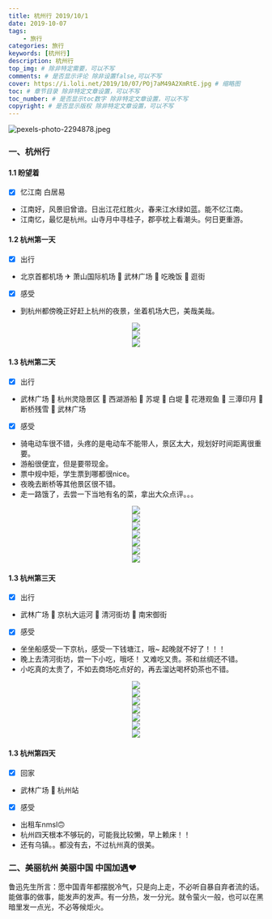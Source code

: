 ```yaml
---
title: 杭州行 2019/10/1
date: 2019-10-07
tags: 
    - 旅行
categories: 旅行
keywords: [杭州行]
description: 杭州行
top_img: # 除非特定需要，可以不写
comments: # 是否显示评论 除非设置false,可以不写
cover: https://i.loli.net/2019/10/07/POj7aM49A2XmRtE.jpg # 缩略图
toc: # 章节目录 除非特定文章设置，可以不写
toc_number: # 是否显示toc数字 除非特定文章设置，可以不写
copyright: # 是否显示版权 除非特定文章设置，可以不写
---
```


![pexels-photo-2294878.jpeg](https://i.loli.net/2019/10/07/5bfHjQNKFJ7BL84.jpg)

### 一、杭州行

#### 1.1 盼望着
- [x] 忆江南 白居易
* 江南好，风景旧曾谙。日出江花红胜火，春来江水绿如蓝。能不忆江南。
* 江南忆，最忆是杭州。山寺月中寻桂子，郡亭枕上看潮头。何日更重游。

#### 1.2 杭州第一天
- [x] 出行
* 北京首都机场 ✈ 萧山国际机场 🚌 武林广场 🥂 吃晚饭 🛒 逛街
- [x] 感受
* 到杭州都傍晚正好赶上杭州的夜景，坐着机场大巴，美哉美哉。

<div align=center><img src="https://i.loli.net/2019/10/08/57VLTno6l4pEbtU.jpg"/></div>
<div align=center><img src="https://i.loli.net/2019/10/08/IQCpXace7OWsAhn.jpg"/></div>
<div align=center><img src="https://i.loli.net/2019/10/08/IqHh5VXrgfJo1Rn.jpg"/></div>

#### 1.3 杭州第二天
- [x] 出行
* 武林广场 🚩 杭州灵隐景区 🚩 西湖游船 🚩 苏堤 🚩 白堤 🚩 花港观鱼 🚩 三潭印月 🚩 断桥残雪 🥂 武林广场
- [x] 感受
* 骑电动车很不错，头疼的是电动车不能带人，景区太大，规划好时间距离很重要。
* 游船很便宜，但是要带现金。
* 票中规中矩，学生票到哪都很nice。
* 夜晚去断桥等其他景区很不错。
* 走一路饿了，去尝一下当地有名的菜，拿出大众点评。。。

<div align=center><img src="https://i.loli.net/2019/10/08/wBoc4T9mGjtr1zF.jpg"/></div>
<div align=center><img src="https://i.loli.net/2019/10/08/qvPTIxEcUi6en3S.jpg"/></div>
<div align=center><img src="https://i.loli.net/2019/10/08/eAi2WmOHxg56wsh.jpg"/></div>
<div align=center><img src="https://i.loli.net/2019/10/08/SZtJkH19vUms3PD.jpg"/></div>
<div align=center><img src="https://i.loli.net/2019/10/08/rhoQNS6BsTDc3me.jpg"/></div>
<div align=center><img src="https://i.loli.net/2019/10/08/zCvKi34n8TUPpq2.jpg"/></div>
<div align=center><img src="https://i.loli.net/2019/10/08/u4Ow9HxLP75lqvW.jpg"/></div>

#### 1.3 杭州第三天
- [x] 出行
* 武林广场 🚩 京杭大运河 🍗 清河街坊 🥓 南宋御街
- [x] 感受
* 坐坐船感受一下京杭，感受一下钱塘江，哦~ 起晚就不好了！！！
* 晚上去清河街坊，尝一下小吃，哦呸！ 又难吃又贵。茶和丝绸还不错。
* 小吃真的太贵了，不如去商场吃点好的，再去溜达喝杯奶茶也不错。

<div align=center><img src="https://i.loli.net/2019/10/08/TOaiRh7YulWgbPE.jpg"/></div>
<div align=center><img src="https://i.loli.net/2019/10/08/z9dg147MpLSOeNi.jpg"/></div>
<div align=center><img src="https://i.loli.net/2019/10/08/KAQpzJGnL954exb.jpg"/></div>
<div align=center><img src="https://i.loli.net/2019/10/08/CthzynGYPO1b3Ks.jpg"/></div>
<div align=center><img src="https://i.loli.net/2019/10/08/Ifkrm6BDSgYqNx9.jpg"/></div>
<div align=center><img src="https://i.loli.net/2019/10/08/aPpVwYOQBtysNz2.jpg"/></div>
<div align=center><img src="https://i.loli.net/2019/10/08/3CZ1vHcFMufYQLz.jpg"/></div>

#### 1.3 杭州第四天
- [x] 回家
* 武林广场 🚕 杭州站
- [x] 感受
* 出租车nmsl🙃
* 杭州四天根本不够玩的，可能我比较懒，早上赖床！！
* 还有乌镇。。都没有去，不过杭州真的很美。

### 二、美丽杭州 美丽中国 中国加遇❤ 
鲁迅先生所言：愿中国青年都摆脱冷气，只是向上走，不必听自暴自弃者流的话。
能做事的做事，能发声的发声。有一分热，发一分光。就令萤火一般，也可以在黑暗里发一点光，不必等候炬火。

